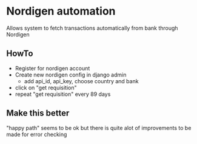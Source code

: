 # Nordigen automation

Allows system to fetch transactions automatically from bank through Nordigen

## HowTo

* Register for nordigen account
* Create new nordigen config in django admin
  * add api_id, api_key, choose country and bank
* click on "get requisition"
* repeat "get requisition" every 89 days

## Make this better

"happy path" seems to be ok but there is quite alot of improvements to be made
for error checking